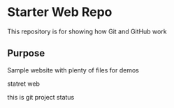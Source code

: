 # Starter Web Repo

This repository is for showing how Git and GitHub work

## Purpose

Sample website with plenty of files for demos

statret web

this is git project
status
